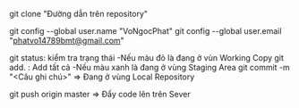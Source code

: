 git clone "Đường dẫn trên repository"

git config --global user.name "VoNgocPhat"
git config --global user.email "phatvo14789bmt@gmail.com"

git status: kiểm tra trạng thái
  -Nếu màu đỏ là đang ở vùn Working Copy
git add. : Add tất cả
  -Nếu màu xanh là đang ở vùng Staging Area
git commit -m "<Câu ghi chú>" => Đang ở vùng Local Repository

git push origin master => Đẩy code lên trên Sever
